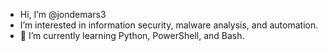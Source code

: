 - Hi, I’m @jondemars3
- I’m interested in information security, malware analysis, and automation.
- 🌱 I’m currently learning Python, PowerShell, and Bash.

<!---
jondemars3/jondemars3 is a ✨ special ✨ repository because its `README.md` (this file) appears on your GitHub profile.
You can click the Preview link to take a look at your changes.
--->
